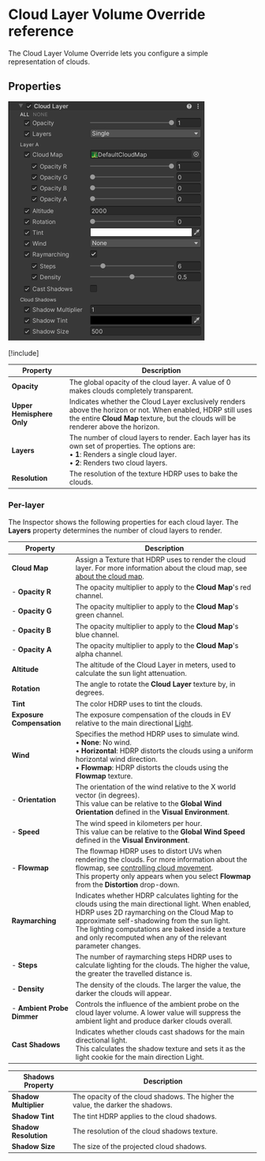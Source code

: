 # Cloud Layer Volume Override reference

The Cloud Layer Volume Override lets you configure a simple representation of clouds.

## Properties

![](Images/Override-CloudLayer.png)

[!include[](snippets/Volume-Override-Enable-Properties.md)]

| Property                  | Description                                                  |
| ------------------------- | ------------------------------------------------------------ |
| **Opacity**               | The global opacity of the cloud layer. A value of 0 makes clouds completely transparent. |
| **Upper Hemisphere Only** | Indicates whether the Cloud Layer exclusively renders above the horizon or not. When enabled, HDRP still uses the entire **Cloud Map** texture, but the clouds will be renderer above the horizon. |
| **Layers**                | The number of cloud layers to render. Each layer has its own set of properties. The options are:<br/>&#8226; **1**: Renders a single cloud layer.<br/>&#8226; **2**: Renders two cloud layers. |
| **Resolution**            | The resolution of the texture HDRP uses to bake the clouds.  |

### Per-layer

The Inspector shows the following properties for each cloud layer. The **Layers** property determines the number of cloud layers to render.

| Property               | Description                                                  |
| ---------------------- | ------------------------------------------------------------ |
| **Cloud Map**          | Assign a Texture that HDRP uses to render the cloud layer. For more information about the cloud map, see [about the cloud map](create-simple-clouds-cloud-layer#about-the-cloud-map). |
| - **Opacity R**        | The opacity multiplier to apply to the **Cloud Map**'s red channel. |
| - **Opacity G**        | The opacity multiplier to apply to the **Cloud Map**'s green channel. |
| - **Opacity B**        | The opacity multiplier to apply to the **Cloud Map**'s blue channel. |
| - **Opacity A**        | The opacity multiplier to apply to the **Cloud Map**'s alpha channel. |
| **Altitude**           | The altitude of the Cloud Layer in meters, used to calculate the sun light attenuation. |
| **Rotation**           | The angle to rotate the **Cloud Layer** texture by, in degrees. |
| **Tint**               | The color HDRP uses to tint the clouds.                      |
| **Exposure Compensation** | The exposure compensation of the clouds in EV relative to the main directional [Light](Light-Component.md). |
| **Wind**               | Specifies the method HDRP uses to simulate wind.<br />&#8226; **None**: No wind.<br />&#8226; **Horizontal**: HDRP distorts the clouds using a uniform horizontal wind direction.<br />&#8226; **Flowmap**: HDRP distorts the clouds using the **Flowmap** texture. |
| - **Orientation**      | The orientation of the wind relative to the X world vector (in degrees).<br />This value can be relative to the **Global Wind Orientation** defined in the **Visual Environment**. |
| - **Speed**            | The wind speed in kilometers per hour.<br />This value can be relative to the **Global Wind Speed** defined in the **Visual Environment**. |
| - **Flowmap**          | The flowmap HDRP uses to distort UVs when rendering the clouds. For more information about the flowmap, see [controlling cloud movement](create-simple-clouds-cloud-layer#controlling-cloud-movement).<br />This property only appears when you select **Flowmap** from the **Distortion** drop-down. |
| **Raymarching**        | Indicates whether HDRP calculates lighting for the clouds using the main directional light. When enabled, HDRP uses 2D raymarching on the Cloud Map to approximate self-shadowing from the sun light.<br /> The lighting computations are baked inside a texture and only recomputed when any of the relevant parameter changes. |
| - **Steps**            | The number of raymarching steps HDRP uses to calculate lighting for the clouds. The higher the value, the greater the travelled distance is. |
| - **Density**          | The density of the clouds. The larger the value, the darker the clouds will appear. |
| - **Ambient Probe Dimmer** | Controls the influence of the ambient probe on the cloud layer volume. A lower value will suppress the ambient light and produce darker clouds overall. |
| **Cast Shadows**       | Indicates whether clouds cast shadows for the main directional light.<br/>This calculates the shadow texture and sets it as the light cookie for the main direction Light. |

| Shadows Property      | Description                                                  |
| --------------------- | ------------------------------------------------------------ |
| **Shadow Multiplier** | The opacity of the cloud shadows. The higher the value, the darker the shadows. |
| **Shadow Tint**       | The tint HDRP applies to the cloud shadows.                  |
| **Shadow Resolution** | The resolution of the cloud shadows texture.                 |
| **Shadow Size**       | The size of the projected cloud shadows.                     |
